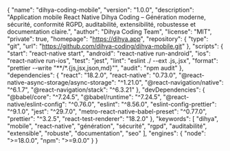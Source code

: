 {
  "name": "dihya-coding-mobile",
  "version": "1.0.0",
  "description": "Application mobile React Native Dihya Coding – Génération moderne, sécurité, conformité RGPD, auditabilité, extensibilité, robustesse et documentation claire.",
  "author": "Dihya Coding Team",
  "license": "MIT",
  "private": true,
  "homepage": "https://dihya.app",
  "repository": {
    "type": "git",
    "url": "https://github.com/dihya-coding/dihya-mobile.git"
  },
  "scripts": {
    "start": "react-native start",
    "android": "react-native run-android",
    "ios": "react-native run-ios",
    "test": "jest",
    "lint": "eslint ./ --ext .js,.jsx",
    "format": "prettier --write \"**/*.{js,jsx,json,md}\"",
    "audit": "npm audit"
  },
  "dependencies": {
    "react": "18.2.0",
    "react-native": "0.73.0",
    "@react-native-async-storage/async-storage": "^1.21.0",
    "@react-navigation/native": "^6.1.7",
    "@react-navigation/stack": "^6.3.21"
  },
  "devDependencies": {
    "@babel/core": "^7.24.5",
    "@babel/runtime": "^7.24.5",
    "@react-native/eslint-config": "^0.76.0",
    "eslint": "^8.56.0",
    "eslint-config-prettier": "^9.1.0",
    "jest": "^29.7.0",
    "metro-react-native-babel-preset": "^0.77.0",
    "prettier": "^3.2.5",
    "react-test-renderer": "18.2.0"
  },
  "keywords": [
    "dihya",
    "mobile",
    "react-native",
    "génération",
    "sécurité",
    "rgpd",
    "auditabilité",
    "extensible",
    "robuste",
    "documentation",
    "seo"
  ],
  "engines": {
    "node": ">=18.0.0",
    "npm": ">=9.0.0"
  }
}